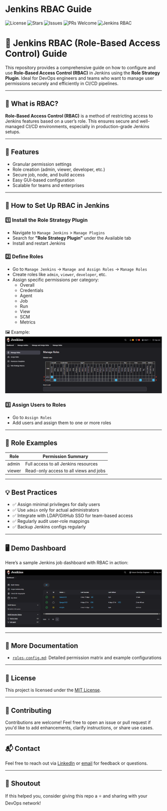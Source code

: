 # Jenkins RBAC Guide

![License](https://img.shields.io/github/license/M-Tayyab06/jenkins-rbac-guide?color=blue)
![Stars](https://img.shields.io/github/stars/M-Tayyab06/jenkins-rbac-guide?style=social)
![Issues](https://img.shields.io/github/issues/M-Tayyab06/jenkins-rbac-guide)
![PRs Welcome](https://img.shields.io/badge/PRs-welcome-brightgreen.svg)
![Jenkins RBAC](https://img.shields.io/badge/Jenkins-RBAC-Guide-blue?logo=jenkins)

# 🔐 Jenkins RBAC (Role-Based Access Control) Guide

This repository provides a comprehensive guide on how to configure and use **Role-Based Access Control (RBAC)** in Jenkins using the **Role Strategy Plugin**. Ideal for DevOps engineers and teams who want to manage user permissions securely and efficiently in CI/CD pipelines.

---

## 📌 What is RBAC?

**Role-Based Access Control (RBAC)** is a method of restricting access to Jenkins features based on a user’s role. This ensures secure and well-managed CI/CD environments, especially in production-grade Jenkins setups.

---

## 🚀 Features

- Granular permission settings
- Role creation (admin, viewer, developer, etc.)
- Secure job, node, and build access
- Easy GUI-based configuration
- Scalable for teams and enterprises

---

## 🔧 How to Set Up RBAC in Jenkins

### 1️⃣ Install the Role Strategy Plugin

- Navigate to `Manage Jenkins` > `Manage Plugins`
- Search for **"Role Strategy Plugin"** under the Available tab
- Install and restart Jenkins

### 2️⃣ Define Roles

- Go to `Manage Jenkins` → `Manage and Assign Roles` → `Manage Roles`
- Create roles like `admin`, `viewer`, `developer`, etc.
- Assign specific permissions per category:
  - Overall
  - Credentials
  - Agent
  - Job
  - Run
  - View
  - SCM
  - Metrics

🖼️ Example:
![Manage Roles Screenshot](images/manage_roles.png)

### 3️⃣ Assign Users to Roles

- Go to `Assign Roles`
- Add users and assign them to one or more roles

---

## 🔐 Role Examples

| Role   | Permission Summary                      |
|--------|------------------------------------------|
| admin  | Full access to all Jenkins resources     |
| viewer | Read-only access to all views and jobs   |

---

## 💡 Best Practices

- ✅ Assign minimal privileges for daily users
- ✅ Use `admin` only for actual administrators
- ✅ Integrate with LDAP/GitHub SSO for team-based access
- ✅ Regularly audit user-role mappings
- ✅ Backup Jenkins configs regularly

---

## 🖥️ Demo Dashboard

Here’s a sample Jenkins job dashboard with RBAC in action:

![Dashboard Screenshot](images/dashboard.png)

---

## 📄 More Documentation

- [`roles-config.md`](roles-config.md): Detailed permission matrix and example configurations

---

## 📜 License

This project is licensed under the [MIT License](LICENSE).

---

## 🤝 Contributing

Contributions are welcome! Feel free to open an issue or pull request if you'd like to add enhancements, clarify instructions, or share use cases.

---

## 📬 Contact

Feel free to reach out via [LinkedIn]((https://www.linkedin.com/in/muhammad-tayyab06/)) or [email](mailto:tayyab.shafique06@gmail.com) for feedback or questions.

---

## 📢 Shoutout

If this helped you, consider giving this repo a ⭐ and sharing with your DevOps network!

